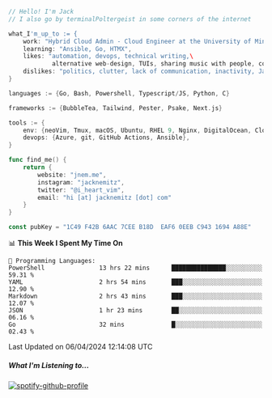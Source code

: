 ```go
// Hello! I'm Jack
// I also go by terminalPoltergeist in some corners of the internet

what_I'm_up_to := {
    work: "Hybrid Cloud Admin - Cloud Engineer at the University of Minnesota",
    learning: "Ansible, Go, HTMX",
    likes: "automation, devops, technical writing,\
            alternative web-design, TUIs, sharing music with people, coffee",
    dislikes: "politics, clutter, lack of communication, inactivity, Java",
}

languages := {Go, Bash, Powershell, Typescript/JS, Python, C}

frameworks := {BubbleTea, Tailwind, Pester, Psake, Next.js}

tools := {
    env: {neoVim, Tmux, macOS, Ubuntu, RHEL 9, Nginx, DigitalOcean, Cloudflare},
    devops: {Azure, git, GitHub Actions, Ansible},
}

func find_me() {
    return {
        website: "jnem.me",
        instagram: "jacknemitz",
        twitter: "@i_heart_vim",
        email: "hi [at] jacknemitz [dot] com"
    }
}

const pubKey = "1C49 F42B 6AAC 7CEE B18D  EAF6 0EEB C943 1694 A88E"
```

<!--START_SECTION:waka-->
📊 **This Week I Spent My Time On** 

```text
💬 Programming Languages: 
PowerShell               13 hrs 22 mins      ███████████████░░░░░░░░░░   59.31 % 
YAML                     2 hrs 54 mins       ███░░░░░░░░░░░░░░░░░░░░░░   12.90 % 
Markdown                 2 hrs 43 mins       ███░░░░░░░░░░░░░░░░░░░░░░   12.07 % 
JSON                     1 hr 23 mins        ██░░░░░░░░░░░░░░░░░░░░░░░   06.16 % 
Go                       32 mins             █░░░░░░░░░░░░░░░░░░░░░░░░   02.43 % 
```


 Last Updated on 06/04/2024 12:14:08 UTC
<!--END_SECTION:waka-->

##### What I'm Listening to...

[![spotify-github-profile](https://spotify-github-profile.vercel.app/api/view?uid=jack.nemitz&cover_image=true&show_offline=true&bar_color=53b14f&bar_color_cover=false&background_color=121212FF)](https://spotify-github-profile.vercel.app/api/view?uid=jack.nemitz&redirect=true)

